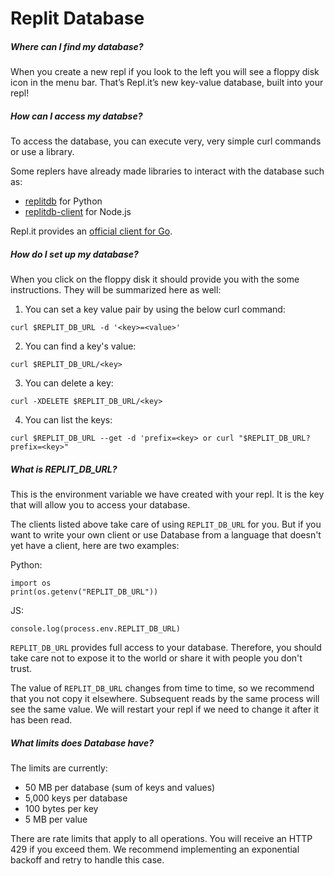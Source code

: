 # **Replit Database**

##### **Where can I find my database?**

 When you create a new repl if you look to the left you will see a floppy disk icon in the menu bar. That’s Repl.it’s new key-value database, built into your repl!
 
##### **How can I access my databse?**

To access the database, you can execute very, very simple curl commands or use a library.

Some replers have already made libraries to interact with the database such as:
- [replitdb](https://pypi.org/project/replitdb/) for Python
- [replitdb-client](https://www.npmjs.com/package/replitdb-client) for Node.js

Repl.it provides an [official client for Go](https://github.com/replit/database-go).

##### **How do I set up my database?**

When you click on the floppy disk it should provide you with the some instructions. They will be summarized here as well:

1. You can set a key value pair by using the below curl command:

```
curl $REPLIT_DB_URL -d '<key>=<value>'
```

2. You can find a key's value:
```
curl $REPLIT_DB_URL/<key>
```

3. You can delete a key:
```
curl -XDELETE $REPLIT_DB_URL/<key>
```

4. You can list the keys:
```
curl $REPLIT_DB_URL --get -d 'prefix=<key> or curl "$REPLIT_DB_URL?prefix=<key>"
```

##### **What is REPLIT_DB_URL?**

This is the environment variable we have created with your repl. It is the key that will allow you to access your database.

The clients listed above take care of using `REPLIT_DB_URL` for you. But if you want to write your own client or use Database from a language that doesn't yet have a client, here are two examples:

Python:

```
import os
print(os.getenv("REPLIT_DB_URL"))
```

JS:
```
console.log(process.env.REPLIT_DB_URL)
```

`REPLIT_DB_URL` provides full access to your database. Therefore, you should take care not to expose it to the world or share it with people you don't trust.

The value of `REPLIT_DB_URL` changes from time to time, so we recommend that you not copy it elsewhere. Subsequent reads by the same process will see the same value. We will restart your repl if we need to change it after it has been read.

##### **What limits does Database have?**

The limits are currently:
- 50 MB per database (sum of keys and values)
- 5,000 keys per database
- 100 bytes per key
- 5 MB per value

There are rate limits that apply to all operations. You will receive an HTTP 429 if you exceed them. We recommend implementing an exponential backoff and retry to handle this case.
